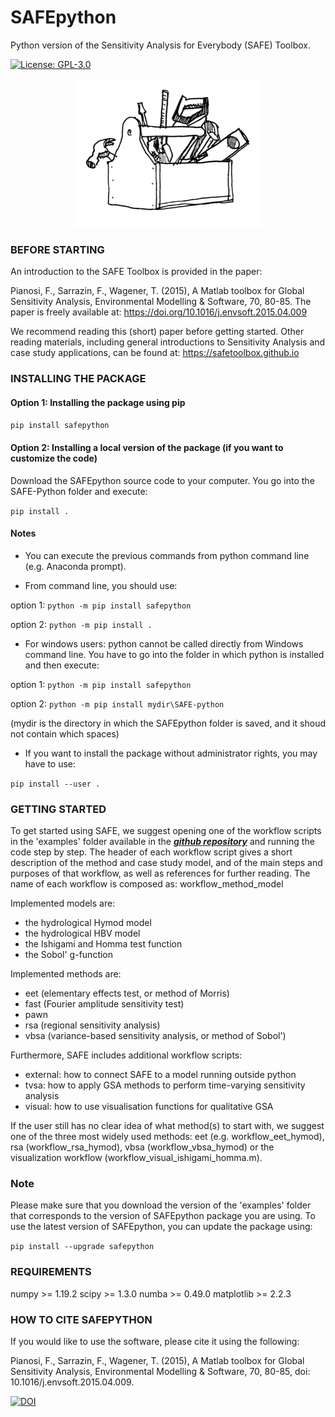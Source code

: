 # SAFEpython
Python version of the Sensitivity Analysis for Everybody (SAFE) Toolbox.

[![License: GPL-3.0](https://img.shields.io/badge/License-GPL3.0-yellow.svg)](https://www.gnu.org/licenses/gpl-3.0.en.html)

<p align="center">
<img src="https://raw.githubusercontent.com/SAFEtoolbox/SAFEtoolbox.github.io/main/drawing2.png" width = "300px">
</p>

### BEFORE STARTING

An introduction to the SAFE Toolbox is provided in the paper:

Pianosi, F., Sarrazin, F., Wagener, T. (2015), A Matlab toolbox for Global Sensitivity Analysis, Environmental Modelling & Software, 70, 80-85. The paper is freely available at: https://doi.org/10.1016/j.envsoft.2015.04.009

We recommend reading this (short) paper before getting started. Other reading materials, including general introductions to Sensitivity Analysis and case study applications, can be found at: https://safetoolbox.github.io

### INSTALLING THE PACKAGE

#### Option 1: Installing the package using pip

``pip install safepython``

#### Option 2: Installing a local version of the package (if you want to customize the code)

Download the SAFEpython source code to your computer. You go into the SAFE-Python folder and execute: 

``pip install .``

#### Notes

- You can execute the previous commands from python command line (e.g. Anaconda prompt). 

- From command line, you should use:

option 1: ``python -m pip install safepython``
	
option 2: ``python -m pip install .``

- For windows users: python cannot be called directly from Windows command line. You have to go into the folder in which python is installed and then execute:

option 1: ``python -m pip install safepython``
	
option 2: ``python -m pip install mydir\SAFE-python``

(mydir is the directory in which the SAFEpython folder is saved, and it shoud not contain which spaces)


- If you want to install the package without administrator rights, you may have to use:
	
``pip install --user .``


### GETTING STARTED

To get started using SAFE, we suggest opening one of the workflow scripts in the 'examples' folder available in the [**_github repository_**](https://github.com/SAFEtoolbox/SAFE-python) and running the code step by step. The header of each workflow script gives a short description of the method and case study model, and of the main steps and purposes of that workflow, as well as references for further reading. The name of each workflow is composed as: workflow_method_model

Implemented models are:
- the hydrological Hymod model 
- the hydrological HBV model 
- the Ishigami and Homma test function 
- the Sobol' g-function 

Implemented methods are:
- eet (elementary effects test, or method of Morris)
- fast (Fourier amplitude sensitivity test)
- pawn
- rsa (regional sensitivity analysis)
- vbsa (variance-based sensitivity analysis, or method of Sobol')

Furthermore, SAFE includes additional workflow scripts:
- external: how to connect SAFE to a model running outside python
- tvsa: how to apply GSA methods to perform time-varying sensitivity analysis 
- visual: how to use visualisation functions for qualitative GSA

If the user still has no clear idea of what method(s) to start with, we suggest one of the three most widely used methods: eet (e.g. workflow_eet_hymod), rsa (workflow_rsa_hymod), vbsa (workflow_vbsa_hymod) or the visualization workflow (workflow_visual_ishigami_homma.m).

### Note

Please make sure that you download the version of the 'examples' folder that corresponds to the version of SAFEpython package you are using. To use the latest version of SAFEpython, you can update the package using: 

``pip install --upgrade safepython``

### REQUIREMENTS

numpy >= 1.19.2
scipy >= 1.3.0
numba >= 0.49.0
matplotlib >= 2.2.3

### HOW TO CITE SAFEPYTHON

If you would like to use the software, please cite it using the following:

Pianosi, F., Sarrazin, F., Wagener, T. (2015), A Matlab toolbox for Global Sensitivity Analysis, Environmental Modelling & Software, 70, 80-85, doi: 10.1016/j.envsoft.2015.04.009.

[![DOI](https://img.shields.io/badge/doi.org/10.1016/j.envsoft.2015.04.009-purple.svg)](https://doi.org/10.1016/j.envsoft.2015.04.009)
